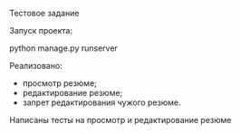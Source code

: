 Тестовое задание

Запуск проекта:

python manage.py runserver


Реализовано:
- просмотр резюме;
- редактирование резюме;
- запрет редактирования чужого резюме.

Написаны тесты на просмотр и редактирование резюме



